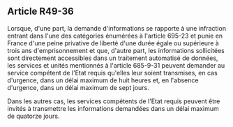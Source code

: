 Article R49-36
----
Lorsque, d'une part, la demande d'informations se rapporte à une infraction
entrant dans l'une des catégories énumérées à l'article 695-23 et punie en
France d'une peine privative de liberté d'une durée égale ou supérieure à trois
ans d'emprisonnement et que, d'autre part, les informations sollicitées sont
directement accessibles dans un traitement automatisé de données, les services
et unités mentionnés à l'article 685-9-31 peuvent demander au service compétent
de l'Etat requis qu'elles leur soient transmises, en cas d'urgence, dans un
délai maximum de huit heures et, en l'absence d'urgence, dans un délai maximum
de sept jours.

Dans les autres cas, les services compétents de l'Etat requis peuvent être
invités à transmettre les informations demandées dans un délai maximum de
quatorze jours.
